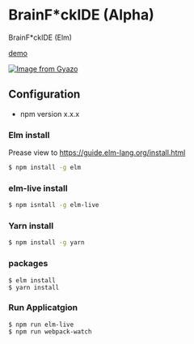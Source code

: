# BrainF*ckIDE (Alpha)
BrainF*ckIDE (Elm)

[demo](http://bfide.meriy100.com)

[![Image from Gyazo](https://i.gyazo.com/f5f843f6b547cbc3d8c676bcd5ae9d80.png)](https://gyazo.com/f5f843f6b547cbc3d8c676bcd5ae9d80)

## Configuration

- npm version x.x.x

### Elm install 

Prease view to https://guide.elm-lang.org/install.html

```sh
$ npm install -g elm
```


### elm-live install

```sh
$ npm isntall -g elm-live
```


### Yarn install


```sh 
$ npm install -g yarn
```


### packages


```
$ elm install 
$ yarn install
```


### Run Applicatgion


```
$ npm run elm-live
$ npm run webpack-watch
```

